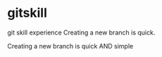 # gitskill
git skill experience
Creating a new branch is quick.

Creating a new branch is quick AND simple
